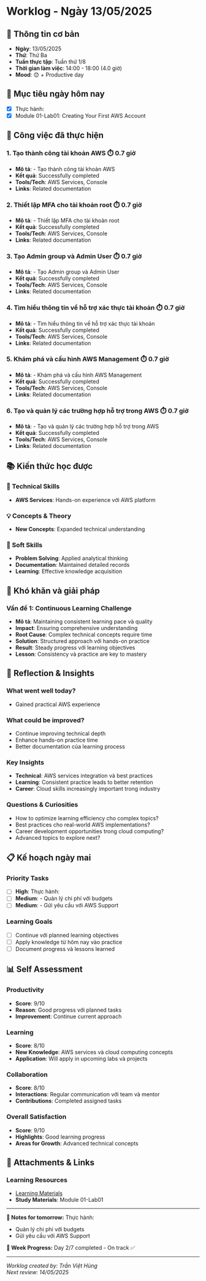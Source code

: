 # Worklog - Ngày 13/05/2025

## 📅 Thông tin cơ bản
- **Ngày**: 13/05/2025
- **Thứ**: Thứ Ba
- **Tuần thực tập**: Tuần thứ 1/8
- **Thời gian làm việc**: 14:00 - 18:00 (4.0 giờ)
- **Mood**: 😊 + Productive day

## 🎯 Mục tiêu ngày hôm nay
- [x] Thực hành:
- [x] Module 01-Lab01: Creating Your First AWS Account

## 💼 Công việc đã thực hiện

### 1. Tạo thành công tài khoản AWS ⏱️ 0.7 giờ
- **Mô tả**: - Tạo thành công tài khoản AWS
- **Kết quả**: Successfully completed
- **Tools/Tech**: AWS Services, Console
- **Links**: Related documentation

### 2. Thiết lập MFA cho tài khoản root ⏱️ 0.7 giờ
- **Mô tả**: - Thiết lập MFA cho tài khoản root
- **Kết quả**: Successfully completed
- **Tools/Tech**: AWS Services, Console
- **Links**: Related documentation

### 3. Tạo Admin group và Admin User ⏱️ 0.7 giờ
- **Mô tả**: - Tạo Admin group và Admin User
- **Kết quả**: Successfully completed
- **Tools/Tech**: AWS Services, Console
- **Links**: Related documentation

### 4. Tìm hiểu thông tin về hỗ trợ xác thực tài khoản ⏱️ 0.7 giờ
- **Mô tả**: - Tìm hiểu thông tin về hỗ trợ xác thực tài khoản
- **Kết quả**: Successfully completed
- **Tools/Tech**: AWS Services, Console
- **Links**: Related documentation

### 5. Khám phá và cấu hình AWS Management ⏱️ 0.7 giờ
- **Mô tả**: - Khám phá và cấu hình AWS Management
- **Kết quả**: Successfully completed
- **Tools/Tech**: AWS Services, Console
- **Links**: Related documentation

### 6. Tạo và quản lý các trường hợp hỗ trợ trong AWS ⏱️ 0.7 giờ
- **Mô tả**: - Tạo và quản lý các trường hợp hỗ trợ trong AWS
- **Kết quả**: Successfully completed
- **Tools/Tech**: AWS Services, Console
- **Links**: Related documentation

## 📚 Kiến thức học được

### 🔧 Technical Skills
- **AWS Services**: Hands-on experience với AWS platform

### 💡 Concepts & Theory
- **New Concepts**: Expanded technical understanding

### 🤝 Soft Skills
- **Problem Solving**: Applied analytical thinking
- **Documentation**: Maintained detailed records
- **Learning**: Effective knowledge acquisition

## 🚧 Khó khăn và giải pháp

### Vấn đề 1: Continuous Learning Challenge
- **Mô tả**: Maintaining consistent learning pace và quality
- **Impact**: Ensuring comprehensive understanding
- **Root Cause**: Complex technical concepts require time
- **Solution**: Structured approach với hands-on practice
- **Result**: Steady progress với learning objectives
- **Lesson**: Consistency và practice are key to mastery

## 💭 Reflection & Insights

### What went well today?
- Gained practical AWS experience

### What could be improved?
- Continue improving technical depth
- Enhance hands-on practice time
- Better documentation của learning process

### Key Insights
- **Technical**: AWS services integration và best practices
- **Learning**: Consistent practice leads to better retention
- **Career**: Cloud skills increasingly important trong industry

### Questions & Curiosities
- How to optimize learning efficiency cho complex topics?
- Best practices cho real-world AWS implementations?
- Career development opportunities trong cloud computing?
- Advanced topics to explore next?

## 📋 Kế hoạch ngày mai

### Priority Tasks
- [ ] **High**: Thực hành:
- [ ] **Medium**: - Quản lý chi phí với budgets
- [ ] **Medium**: - Gửi yêu cầu với AWS Support

### Learning Goals
- [ ] Continue với planned learning objectives
- [ ] Apply knowledge từ hôm nay vào practice
- [ ] Document progress và lessons learned

## 📊 Self Assessment

### Productivity
- **Score**: 9/10
- **Reason**: Good progress với planned tasks
- **Improvement**: Continue current approach

### Learning
- **Score**: 8/10
- **New Knowledge**: AWS services và cloud computing concepts
- **Application**: Will apply in upcoming labs và projects

### Collaboration
- **Score**: 8/10
- **Interactions**: Regular communication với team và mentor
- **Contributions**: Completed assigned tasks

### Overall Satisfaction
- **Score**: 9/10
- **Highlights**: Good learning progress
- **Areas for Growth**: Advanced technical concepts

## 📎 Attachments & Links

### Learning Resources
- [Learning Materials](https://000001.awsstudygroup.com/)
- **Study Materials**: Module 01-Lab01

---

**📝 Notes for tomorrow:**
Thực hành:
- Quản lý chi phí với budgets
- Gửi yêu cầu với AWS Support

**🎯 Week Progress:**
Day 2/7 completed - On track ✅

---
*Worklog created by: Trần Việt Hùng*  
*Next review: 14/05/2025*